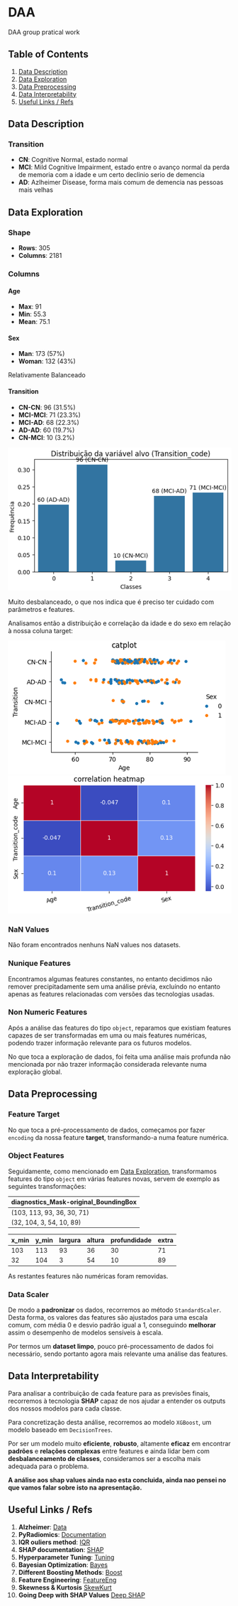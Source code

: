 # DAA
DAA group pratical work

## Table of Contents

1. [Data Description](#data-description)
2. [Data Exploration](#data-exploration)
3. [Data Preprocessing](#data-preprocessing)
4. [Data Interpretability](#data-interpretability)
5. [Useful Links / Refs](#useful-links--refs)

## Data Description
### Transition
- **CN**: Cognitive Normal, estado normal
- **MCI**: Mild Cognitive Impairment, estado entre o avanço normal da perda de memoria com a idade e um certo declinio serio de demencia
- **AD**: Azlheimer Disease, forma mais comum de demencia nas pessoas mais velhas


## Data Exploration
### Shape 
- **Rows**: 305
- **Columns**: 2181

### Columns
#### Age
- **Max**: 91
- **Min**: 55.3
- **Mean**: 75.1

#### Sex
- **Man**: 173 (57%)
- **Woman**: 132 (43%)

Relativamente Balanceado

#### Transition
- **CN-CN**: 96 (31.5%)
- **MCI-MCI**: 71 (23.3%)
- **MCI-AD**: 68 (22.3%)
- **AD-AD**: 60 (19.7%)
- **CN-MCI**: 10 (3.2%)

![Figura1](Images/target_distribution.png)

Muito desbalanceado, o que nos indica que é preciso ter cuidado com parâmetros e features.

Analisamos então a distribuição e correlação da idade e do sexo em relação à nossa coluna target:

![Figura2](Images/sex_age_distribution.png)
![Figura3](Images/sex_age_correlation.png)

### NaN Values
Não foram encontrados nenhuns NaN values nos datasets.

### Nunique Features
Encontramos algumas features constantes, no entanto decidimos não remover precipitadamente sem uma análise prévia, excluíndo no entanto apenas as features relacionadas com versões das tecnologias usadas.

### Non Numeric Features
Após a análise das features do tipo `object`, reparamos que existiam features capazes de ser transformadas em uma ou mais features numéricas, podendo trazer informação relevante para os futuros modelos.


No que toca a exploração de dados, foi feita uma análise mais profunda não mencionada por não trazer informação considerada relevante numa exploração global.

## Data Preprocessing
### Feature Target
No que toca a pré-processamento de dados, começamos por fazer `encoding` da nossa feature **target**, transformando-a numa feature numérica.

### Object Features
Seguidamente, como mencionado em [Data Exploration](#non-numeric-features), transformamos features do tipo `object` em várias features novas, servem de exemplo as seguintes transformações:

| diagnostics_Mask-original_BoundingBox | 
|-|
| (103, 113, 93, 36, 30, 71)| 
| (32, 104, 3, 54, 10, 89)| 

| x_min | y_min | largura | altura | profundidade | extra
|-|-|-|-|-|-|
|103|113|93|36|30|71 
|32|104|3|54|10|89 



As restantes features não numéricas foram removidas.

### Data Scaler
De modo a **padronizar** os dados, recorremos ao método `StandardScaler`. Desta forma, os valores das features são ajustados para uma escala comum, com média 0 e desvio padrão igual a 1, conseguindo **melhorar** assim o desempenho de modelos sensíveis à escala.


Por termos um **dataset limpo**, pouco pré-processamento de dados foi necessário, sendo portanto agora mais relevante uma análise das features.

## Data Interpretability
Para analisar a contribuição de cada feature para as previsões finais, recorremos à tecnologia **SHAP** capaz de nos ajudar a entender os outputs dos nossos modelos para cada classe.

Para concretização desta análise, recorremos ao modelo `XGBoost`, um modelo baseado em `DecisionTrees`. 

Por ser um modelo muito **eficiente**, **robusto**, altamente **eficaz** em encontrar **padrões** e **relações complexas** entre features e ainda lidar bem com **desbalanceamento de classes**, consideramos ser a escolha mais adequada para o problema. 

**A análise aos shap values ainda nao esta concluida, ainda nao pensei no que vamos falar sobre isto na apresentação.**


## Useful Links / Refs
1. **Alzheimer**: [Data](http://adni.loni.usc.edu/)
2. **PyRadiomics**: [Documentation](https://pyradiomics.readthedocs.io/en/latest/features.html)
3. **IQR ouliers method**: [IQR](https://builtin.com/articles/1-5-iqr-rule)
4. **SHAP documentation**: [SHAP](https://shap.readthedocs.io/en/latest/)
5. **Hyperparameter Tuning**: [Tuning](https://www.geeksforgeeks.org/hyperparameter-tuning/)
6. **Bayesian Optimization**: [Bayes](https://www.geeksforgeeks.org/catboost-bayesian-optimization/)
7. **Different Boosting Methods**: [Boost](https://www.geeksforgeeks.org/gradientboosting-vs-adaboost-vs-xgboost-vs-catboost-vs-lightgbm/)
9. **Feature Engineering**: [FeatureEng](https://www.geeksforgeeks.org/what-is-feature-engineering/)
10. **Skewness & Kurtosis** [SkewKurt](https://vivekrai1011.medium.com/skewness-and-kurtosis-in-machine-learning-c19f79e2d7a5)
11. **Going Deep with SHAP Values** [Deep SHAP](https://medium.com/biased-algorithms/shap-values-for-multiclass-classification-2a1b93f69c63)
